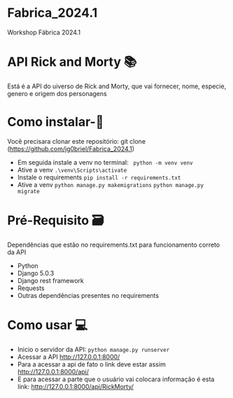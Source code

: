 # Fabrica_2024.1
Workshop Fábrica 2024.1

# API Rick and Morty 📚
Está é a API do uiverso de Rick and Morty, que vai fornecer, nome, especie, genero e origem dos personagens

# Como instalar-📝
Você precisara clonar este repositório: git clone (https://github.com/jg0briel/Fabrica_2024.1)
- Em seguida instale a venv no terminal:
``` python -m venv venv```
- Ative a venv
``` .\venv\Scripts\activate ```
- Instale o requirements
``` pip install -r requirements.txt ```
- Ative a venv
``` python manage.py makemigrations ```
``` python manage.py migrate ```

# Pré-Requisito 🗃️
Dependências que estão no requirements.txt para funcionamento correto da API
- Python
- Django 5.0.3
- Django rest framework
- Requests
- Outras dependências presentes no requirements

# Como usar 💻
- Inicio o servidor da API: ``` python manage.py runserver ```
- Acessar a API http://127.0.0.1:8000/
- Para a acessar a api de fato o link deve estar assim http://127.0.0.1:8000/api/
- E para acessar a parte que o usuário vai colocara informação é esta link: http://127.0.0.1:8000/api/RickMorty/

